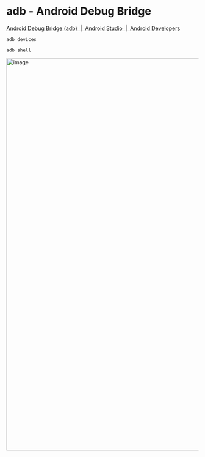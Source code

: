 # adb - Android Debug Bridge

[Android Debug Bridge (adb) &nbsp;|&nbsp; Android Studio &nbsp;|&nbsp; Android Developers](https://developer.android.com/tools/adb)

```
adb devices
```

```
adb shell
```

<img width="1917" height="1026" alt="image" src="https://github.com/user-attachments/assets/cbe113f3-5b3a-4e3e-97e9-a7a201ba06fb" />

